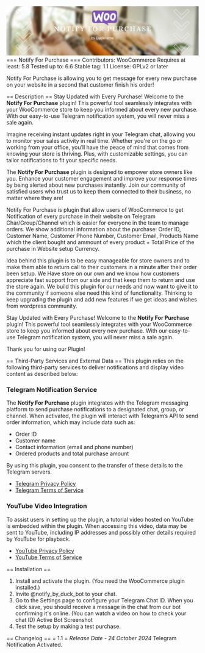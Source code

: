 <img src="https://raw.githubusercontent.com/duckyname/notify-for-purchase/refs/heads/main/assets/images/header-desc.webp">
=== Notify For Purchase ===
Contributors: WooCommerce
Requires at least: 5.8
Tested up to: 6.6
Stable tag: 1.1
License: GPLv2 or later

Notify For Purchase is allowing you to get message for every new purchase on your website in a second that customer finish his order!

== Description ==
Stay Updated with Every Purchase!
Welcome to the **Notify For Purchase** plugin! This powerful tool seamlessly integrates with your WooCommerce store to keep you informed about every new purchase. With our easy-to-use Telegram notification system, you will never miss a sale again.

Imagine receiving instant updates right in your Telegram chat, allowing you to monitor your sales activity in real time. Whether you're on the go or working from your office, you’ll have the peace of mind that comes from knowing your store is thriving. Plus, with customizable settings, you can tailor notifications to fit your specific needs.

The **Notify For Purchase** plugin is designed to empower store owners like you. Enhance your customer engagement and improve your response times by being alerted about new purchases instantly. Join our community of satisfied users who trust us to keep them connected to their business, no matter where they are!

Notify For Purchase is plugin that allow users of WooCommerce to get Notification of every purchase in their website on Telegram Char/Group/Channel which is easier for everyone in the team to manage orders. 
We show additional information about the purchase:
Order ID, Customer Name, Customer Phone Number, Customer Email, Products Name which the client bought and ammount of every product + Total Price of the purchase in Website setup Currency.

Idea behind this plugin is to be easy manageable for store owners and to make them able to return call to their customers in a minute after their order been setup. We Have store on our own and we know how customers appreciate fast support from our side and that keep them to return and use the store again.
We build this plugin for our needs and now want to give it to the community if someone else need this kind of functionality. Thinking to keep upgrading the plugin and add new features if we get ideas and wishes from wordpress community.

Stay Updated with Every Purchase!
Welcome to the **Notify For Purchase** plugin! This powerful tool seamlessly integrates with your WooCommerce store to keep you informed about every new purchase. With our easy-to-use Telegram notification system, you will never miss a sale again.

Thank you for using our Plugin!

== Third-Party Services and External Data ==
This plugin relies on the following third-party services to deliver notifications and display video content as described below:

### Telegram Notification Service
The **Notify For Purchase** plugin integrates with the Telegram messaging platform to send purchase notifications to a designated chat, group, or channel. When activated, the plugin will interact with Telegram’s API to send order information, which may include data such as:
- Order ID
- Customer name
- Contact information (email and phone number)
- Ordered products and total purchase amount

By using this plugin, you consent to the transfer of these details to the Telegram servers.

- [Telegram Privacy Policy](https://telegram.org/privacy)
- [Telegram Terms of Service](https://telegram.org/tos)

### YouTube Video Integration
To assist users in setting up the plugin, a tutorial video hosted on YouTube is embedded within the plugin. When accessing this video, data may be sent to YouTube, including IP addresses and possibly other details required by YouTube for playback.

- [YouTube Privacy Policy](https://policies.google.com/privacy)
- [YouTube Terms of Service](https://www.youtube.com/static?template=terms)

== Installation ==
1. Install and activate the plugin. (You need the WooCommerce plugin installed.)
2. Invite @notify_by_duck_bot to your chat.
3. Go to the Settings page to configure your Telegram Chat ID. When you click save, you should receive a message in the chat from our bot confirming it's online.
(You can watch a video on how to check your chat ID)
Active Bot Screenshot
4. Test the setup by making a test purchase.

== Changelog ==
= 1.1 =
*Release Date - 24 October 2024*
Telegram Notification Activated.
